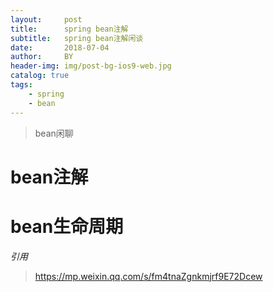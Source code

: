 ```yaml
---
layout:     post
title:      spring bean注解
subtitle:   spring bean注解闲谈
date:       2018-07-04
author:     BY
header-img: img/post-bg-ios9-web.jpg
catalog: true
tags:
    - spring
    - bean
---
```


>bean闲聊

# bean注解

# bean生命周期


*引用*

> <https://mp.weixin.qq.com/s/fm4tnaZgnkmjrf9E72Dcew>